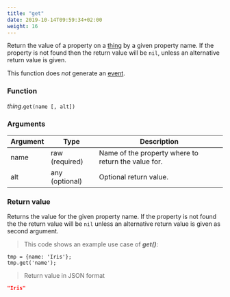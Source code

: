 ```yaml
---
title: "get"
date: 2019-10-14T09:59:34+02:00
weight: 16
---
```


Return the value of a property on a [thing](../../data-types/thing-type) by a given property name.
If the property is not found then the return value will be `nil`, unless an alternative
return value is given.

This function does *not* generate an [event](../../events).

### Function
*thing*.`get(name [, alt])`

### Arguments
Argument | Type | Description
-------- | ---- | -----------
name | raw (required) | Name of the property where to return the value for.
alt | any (optional) | Optional return value.

### Return value
Returns the value for the given property name. If the property is not found the the
return value will be `nil`  unless an alternative return value is given as second argument.

> This code shows an example use case of ***get()***:

```
tmp = {name: 'Iris'};
tmp.get('name');
```

> Return value in JSON format

```json
"Iris"
```

